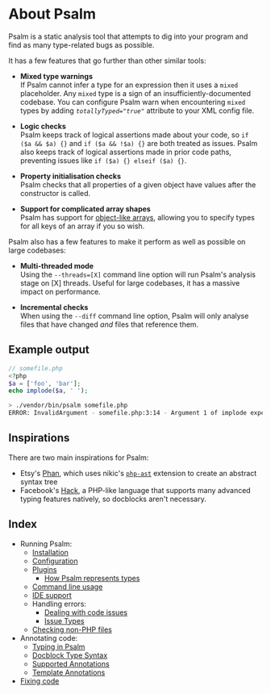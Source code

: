 # About Psalm

Psalm is a static analysis tool that attempts to dig into your program and find as many type-related bugs as possible.

It has a few features that go further than other similar tools:

- **Mixed type warnings**<br />
  If Psalm cannot infer a type for an expression then it uses a `mixed` placeholder. Any `mixed` type is a sign of an insufficiently-documented codebase. You can configure Psalm warn when encountering `mixed` types by adding *`totallyTyped="true"`* attribute to your XML config file.

- **Logic checks**<br />
  Psalm keeps track of logical assertions made about your code, so `if ($a && $a) {}` and `if ($a && !$a) {}` are both treated as issues. Psalm also keeps track of logical assertions made in prior code paths, preventing issues like `if ($a) {} elseif ($a) {}`.

- **Property initialisation checks**<br />
  Psalm checks that all properties of a given object have values after the constructor is called.

- **Support for complicated array shapes**<br />
  Psalm has support for [object-like arrays](docblock_type_syntax.md#object-like-arrays), allowing you to specify types for all keys of an array if you so wish.

Psalm also has a few features to make it perform as well as possible on large codebases:

- **Multi-threaded mode**<br />
  Using the `--threads=[X]` command line option will run Psalm's analysis stage on [X] threads. Useful for large codebases, it has a massive impact on performance.

- **Incremental checks**<br />
  When using the `--diff` command line option, Psalm will only analyse files that have changed *and* files that reference them.

## Example output

```php
// somefile.php
<?php
$a = ['foo', 'bar'];
echo implode($a, ' ');
```

```bash
> ./vendor/bin/psalm somefile.php
ERROR: InvalidArgument - somefile.php:3:14 - Argument 1 of implode expects `string`, `array` provided
```

## Inspirations

There are two main inspirations for Psalm:

- Etsy's [Phan](https://github.com/etsy/phan), which uses nikic's [`php-ast`](https://github.com/nikic/php-ast) extension to create an abstract syntax tree
- Facebook's [Hack](http://hacklang.org/), a PHP-like language that supports many advanced typing features natively, so docblocks aren't necessary.

## Index

- Running Psalm:
    - [Installation](installation.md)
    - [Configuration](configuration.md)
    - [Plugins](plugins.md)
        - [How Psalm represents types](plugins_type_system.md)
    - [Command line usage](running_psalm.md)
    - [IDE support](language_server.md)
    - Handling errors:
        - [Dealing with code issues](dealing_with_code_issues.md)
        - [Issue Types](issues.md)
    - [Checking non-PHP files](checking_non_php_files.md)
- Annotating code:
    - [Typing in Psalm](typing_in_psalm.md)
    - [Docblock Type Syntax](docblock_type_syntax.md)
    - [Supported Annotations](supported_annotations.md)
    - [Template Annotations](templated_annotations.md)
 - [Fixing code](fixing_code.md)
 
